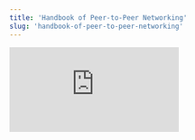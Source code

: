 ```yaml
---
title: 'Handbook of Peer-to-Peer Networking'
slug: 'handbook-of-peer-to-peer-networking'
---
```


![](https://static.meri.garden/8d1b544360ff1c0751b3e8291a69512f.pdf)